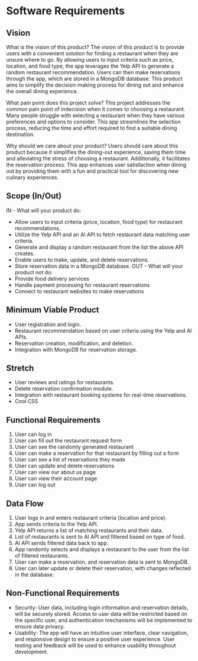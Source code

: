 # Software Requirements

## Vision

What is the vision of this product?
The vision of this product is to provide users with a convenient solution for finding a restaurant when they are unsure where to go. By allowing users to input criteria such as price, location, and food type, the app leverages the Yelp API to generate a random restaurant recommendation. Users can then make reservations through the app, which are stored in a MongoDB database. This product aims to simplify the decision-making process for dining out and enhance the overall dining experience.

What pain point does this project solve?
This project addresses the common pain point of indecision when it comes to choosing a restaurant. Many people struggle with selecting a restaurant when they have various preferences and options to consider. This app streamlines the selection process, reducing the time and effort required to find a suitable dining destination.

Why should we care about your product?
Users should care about this product because it simplifies the dining-out experience, saving them time and alleviating the stress of choosing a restaurant. Additionally, it facilitates the reservation process. This app enhances user satisfaction when dining out by providing them with a fun and practical tool for discovering new culinary experiences.

## Scope (In/Out)

IN - What will your product do:
* Allow users to input criteria (price, location, food type) for restaurant recommendations.
* Utilize the Yelp API and an AI API to fetch restaurant data matching user criteria.
* Generate and display a random restaurant from the list the above API creates.
* Enable users to make, update, and delete reservations.
* Store reservation data in a MongoDB database.
OUT - What will your product not do:
* Provide food delivery services
* Handle payment processing for restaurant reservations
* Connect to restaurant websites to make reservations

## Minimum Viable Product

* User registration and login.
* Restaurant recommendation based on user criteria using the Yelp and AI APIs.
* Reservation creation, modification, and deletion.
* Integration with MongoDB for reservation storage.

## Stretch

* User reviews and ratings for restaurants.
* Delete reservation confirmation module.
* Integration with restaurant booking systems for real-time reservations.
* Cool CSS

## Functional Requirements

1. User can log in
2. User can fill out the restaurant request form
3. User can see the randomly generated restaurant
4. User can make a reservation for that restaurant by filling out a form
5. User can see a list of reservations they made
6. User can update and delete reservations
7. User can view our about us page
8. User can view their account page
9. User can log out

## Data Flow

1. User logs in and enters restaurant criteria (location and price).
2. App sends criteria to the Yelp API.
3. Yelp API returns a list of matching restaurants and their data.
4. List of restaurants is sent to AI API and filtered based on type of food.
5. AI API sends filtered data back to app.
6. App randomly selects and displays a restaurant to the user from the list of filtered restaurants.
7. User can make a reservation, and reservation data is sent to MongoDB.
8. User can later update or delete their reservation, with changes reflected in the database.

## Non-Functional Requirements

* Security: User data, including login information and reservation details, will be securely stored. Access to user data will be restricted based on the specific user, and authentication mechanisms will be implemented to ensure data privacy.
* Usability: The app will have an intuitive user interface, clear navigation, and responsive design to ensure a positive user experience. User testing and feedback will be used to enhance usability throughout development.
